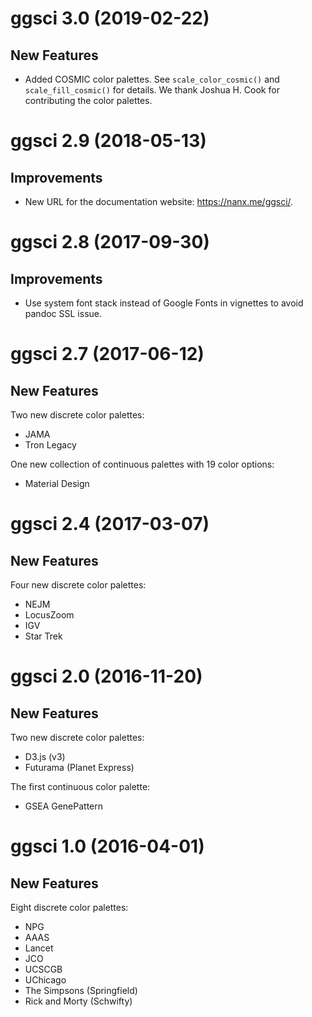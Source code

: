 # ggsci 3.0 (2019-02-22)

## New Features

- Added COSMIC color palettes. See `scale_color_cosmic()` and `scale_fill_cosmic()` for details. We thank Joshua H. Cook for contributing the color palettes.

# ggsci 2.9 (2018-05-13)

## Improvements

- New URL for the documentation website: https://nanx.me/ggsci/.

# ggsci 2.8 (2017-09-30)

## Improvements

- Use system font stack instead of Google Fonts in vignettes to avoid pandoc SSL issue.

# ggsci 2.7 (2017-06-12)

## New Features

Two new discrete color palettes:

- JAMA
- Tron Legacy

One new collection of continuous palettes with 19 color options:

- Material Design

# ggsci 2.4 (2017-03-07)

## New Features

Four new discrete color palettes:

- NEJM
- LocusZoom
- IGV
- Star Trek

# ggsci 2.0 (2016-11-20)

## New Features

Two new discrete color palettes:

- D3.js (v3)
- Futurama (Planet Express)

The first continuous color palette:

- GSEA GenePattern

# ggsci 1.0 (2016-04-01)

## New Features

Eight discrete color palettes:

  - NPG
  - AAAS
  - Lancet
  - JCO
  - UCSCGB
  - UChicago
  - The Simpsons (Springfield)
  - Rick and Morty (Schwifty)
